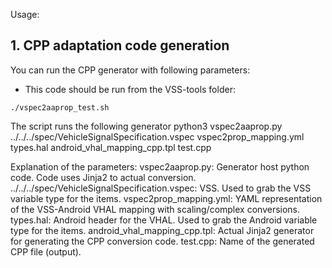 Usage:
## 1. CPP adaptation code generation
You can run the CPP generator with following parameters:
- This code should be run from the VSS-tools folder:
```
./vspec2aaprop_test.sh
```

The script runs the following generator
python3 vspec2aaprop.py ../../../spec/VehicleSignalSpecification.vspec vspec2prop_mapping.yml types.hal android_vhal_mapping_cpp.tpl test.cpp

Explanation of the parameters:
vspec2aaprop.py:
	Generator host python code. Code uses Jinja2 to actual conversion.
../../../spec/VehicleSignalSpecification.vspec:
	VSS. Used to grab the VSS variable type for the items.
vspec2prop_mapping.yml:
	YAML representation of the VSS-Android VHAL mapping with scaling/complex conversions.
types.hal:
	Android header for the VHAL. Used to grab the Android variable type for the items.
android_vhal_mapping_cpp.tpl:
	Actual Jinja2 generator for generating the CPP conversion code.
test.cpp: 
	Name of the generated CPP file (output).

